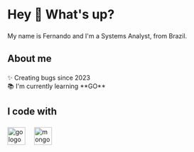 <h1 align="left">Hey 👋 What's up?</h1>

###

<p align="left">My name is Fernando and I'm a Systems Analyst, from Brazil.</p>

###

<h2 align="left">About me</h2>

###

<p align="left">✨ Creating bugs since 2023<br>📚 I'm currently learning **GO**</p>

###

<h2 align="left">I code with</h2>

###

<div align="left">
  <img src="https://cdn.jsdelivr.net/gh/devicons/devicon/icons/go/go-original.svg" height="40" alt="go logo"  />
  <img width="12" />
  <img src="https://cdn.jsdelivr.net/gh/devicons/devicon/icons/mongodb/mongodb-original.svg" height="40" alt="mongodb logo"  />
</div>

###
